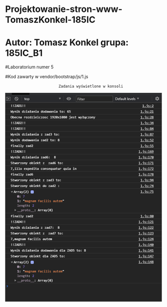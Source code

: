 # Projektowanie-stron-www-TomaszKonkel-185IC
# Autor: Tomasz Konkel grupa: 185IC_B1

#Laboratorium numer 5


#Kod zawarty w vendor/bootstrap/js/1.js

							Zadania wyświetlone w konsoli 

![alt text](https://github.com/TomaszKonkel/Projektowanie-stron-www-TomaszKonkel-185IC/blob/main/Lab5/Lab5/vendor/bootstrap/css/zdjecie.PNG)						
